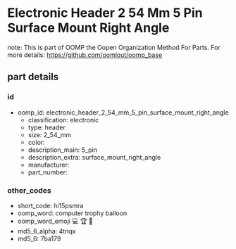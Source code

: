 # Electronic Header 2 54 Mm 5 Pin Surface Mount Right Angle  

note: This is part of OOMP the Oopen Organization Method For Parts. For more details: https://github.com/oomlout/oomp_base

##  part details





### id
* oomp_id: electronic_header_2_54_mm_5_pin_surface_mount_right_angle
  * classification: electronic
  * type: header
  * size: 2_54_mm
  * color: 
  * description_main: 5_pin
  * description_extra: surface_mount_right_angle
  * manufacturer: 
  * part_number: 

### other_codes
* short_code: hi15psmra
* oomp_word: computer trophy balloon
* oomp_word_emoji :computer: :trophy: :balloon:
* md5_6_alpha: 4tnqx
* md5_6: 7ba179